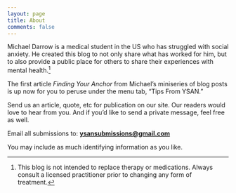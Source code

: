 ```yaml
---
layout: page
title: About
comments: false
---
```


Michael Darrow is a medical student in the US who has struggled with social anxiety. He created this blog to not only share what has worked for him, but to also provide a public place for others to share their experiences with mental health.[^1]

The first article *Finding Your Anchor* from Michael’s miniseries of blog posts is up now for you to peruse under the menu tab, “Tips From YSAN.”

Send us an article, quote, etc for publication on our site. Our readers would love to hear from you. And if you’d like to send a private message, feel free as well.

Email all submissions to: **ysansubmissions@gmail.com**

You may include as much identifying information as you like.

[^1]:This blog is not intended to replace therapy or medications. Always consult a licensed practitioner prior to changing any form of treatment.
